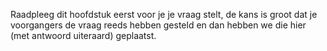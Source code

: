 Raadpleeg dit hoofdstuk eerst voor je je vraag stelt, de kans is groot dat je voorgangers de vraag reeds hebben gesteld en dan hebben we die hier (met antwoord uiteraard) geplaatst.